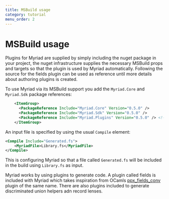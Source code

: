 ```yaml
---
title: MSBuild usage
category: tutorial
menu_order: 2
---
```


# MSBuild usage

Plugins for Myriad are supplied by simply including the nuget package in your project, the nuget infrastructure supplies the necessary MSBuild props and targets so that the plugin is used by Myriad automatically. Following the source for the fields plugin can be used as reference until more details about authoring plugins is created.

To use Myriad via its MSBuild support you add the `Myriad.Core` and `Myriad.Sdk` package references:
```xml
    <ItemGroup>
      <PackageReference Include="Myriad.Core" Version="0.5.0" />
      <PackageReference Include="Myriad.Sdk" Version="0.5.0" />
      <PackageReference Include="Myriad.Plugins" Version="0.5.0" /> <!-- Built in set of plugins -->
    </ItemGroup>
```

An input file is specified by using the usual `Compile` element:
```xml
<Compile Include="Generated.fs">
    <MyriadFile>Library.fs</MyriadFile>
</Compile>
```

This is configuring Myriad so that a file called `Generated.fs` will be included in the build using `Library.fs` as input.  

Myriad works by using plugins to generate code.  A plugin called fields is included with Myriad which takes inspiration from OCamls [ppx_fields_conv](https://github.com/janestreet/ppx_fields_conv) plugin of the same name.  There are also plugins included to generate discriminated union helpers adn record lenses.
